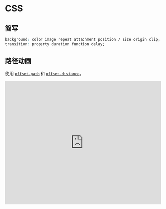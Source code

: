 # CSS

## 简写

```css
background: color image repeat attachment position / size origin clip;
transition: property duration function delay;
```

## 路径动画

使用 [`offset-path`](https://developer.mozilla.org/en-US/docs/Web/CSS/offset-path) 和 [`offset-distance`](https://developer.mozilla.org/en-US/docs/Web/CSS/offset-distance)。

<iframe height="400" style="width: 100%;" scrolling="no" title="css path animation" src="https://codepen.io/zh_kai/embed/rNrWEJR?default-tab=result" frameborder="no" loading="lazy" allowtransparency="true" allowfullscreen="true">
  See the Pen <a href="https://codepen.io/zh_kai/pen/rNrWEJR">
  css path animation</a> by zhkai (<a href="https://codepen.io/zh_kai">@zh_kai</a>)
  on <a href="https://codepen.io">CodePen</a>.
</iframe>
